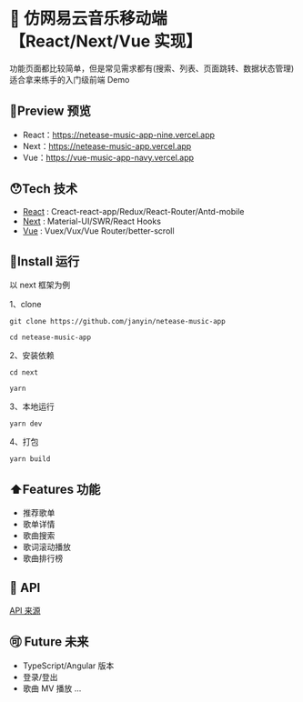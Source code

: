 # 🎵 仿网易云音乐移动端【React/Next/Vue 实现】

功能页面都比较简单，但是常见需求都有(搜索、列表、页面跳转、数据状态管理)
<br />
适合拿来练手的入门级前端 Demo

## 🍓Preview 预览

- React：https://netease-music-app-nine.vercel.app
- Next：https://netease-music-app.vercel.app
- Vue：https://vue-music-app-navy.vercel.app

## 😯Tech 技术

- [React][3] : Creact-react-app/Redux/React-Router/Antd-mobile
- [Next][4] : Material-UI/SWR/React Hooks
- [Vue][2] : Vuex/Vux/Vue Router/better-scroll

## 🏃Install 运行

以 next 框架为例

1、clone

```git
git clone https://github.com/janyin/netease-music-app

cd netease-music-app
```

2、安装依赖

```git
cd next

yarn
```

3、本地运行

```git
yarn dev
```

4、打包

```git
yarn build
```

## ⬆️Features 功能

- 推荐歌单
- 歌单详情
- 歌曲搜索
- 歌词滚动播放
- 歌曲排行榜

## 💁 API

[API 来源][1]

## 🉑️ Future 未来

- TypeScript/Angular 版本
- 登录/登出
- 歌曲 MV 播放
  ...

[1]: https://binaryify.github.io/NeteaseCloudMusicApi
[2]: https://github.com/janyin/netease-music-app/blob/master/vue/README.md
[3]: https://github.com/janyin/netease-music-app/blob/master/react/README.md
[4]: https://github.com/janyin/netease-music-app/blob/master/next/README.md
